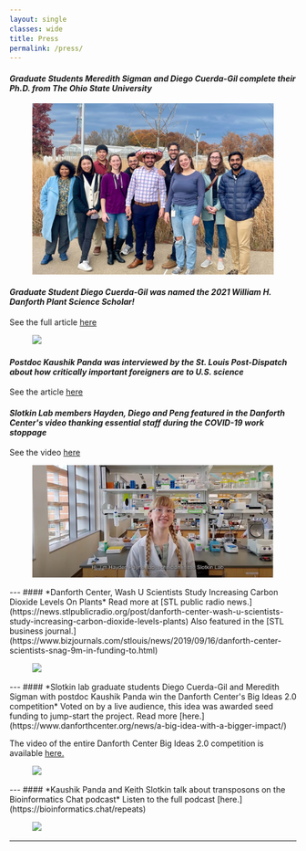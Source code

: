```yaml
---
layout: single
classes: wide
title: Press
permalink: /press/
---
```


#### *Graduate Students Meredith Sigman and Diego Cuerda-Gil complete their Ph.D. from The Ohio State University* 
<figure class="half">
  <img src="/assets/images/DCG-2021.jpg"></a>
</figure>

#### *Graduate Student Diego Cuerda-Gil was named the 2021 William H. Danforth Plant Science Scholar!*
See the full article [here](https://www.danforthcenter.org/news/meet-the-2021-william-h-danforth-plant-science-fellow/)

<figure class="half">
  <a href="https://www.danforthcenter.org/news/meet-the-2021-william-h-danforth-plant-science-fellow/"><img src="/assets/images/DCG in NM.png"></a>
</figure>

#### *Postdoc Kaushik Panda was interviewed by the St. Louis Post-Dispatch about how critically important foreigners are to U.S. science*
See the article [here](https://www.stltoday.com/business/st-louis-scientists-say-trumps-order-limiting-foreign-workers-will-hurt-labs-stifle-american-ingenuity/article_17325736-1233-5760-a7a5-39310559d5eb.html)


#### *Slotkin Lab members Hayden, Diego and Peng featured in the Danforth Center's video thanking essential staff during the COVID-19 work stoppage*
See the video [here](https://www.youtube.com/watch?v=PuFk6hnGV30&feature=youtu.be)

<figure class="half">
  <a href="https://www.youtube.com/watch?v=PuFk6hnGV30&feature=youtu.be"><img src="/assets/images/Hayden_MBO.jpg"></a>
</figure>
---
#### *Danforth Center, Wash U Scientists Study Increasing Carbon Dioxide Levels On Plants*
Read more at [STL public radio news.](https://news.stlpublicradio.org/post/danforth-center-wash-u-scientists-study-increasing-carbon-dioxide-levels-plants) Also featured in the [STL business journal.](https://www.bizjournals.com/stlouis/news/2019/09/16/danforth-center-scientists-snag-9m-in-funding-to.html)

<figure class="half">
  <a href="https://www.danforthcenter.org/news/as-co2-levels-rise-danforth-center-scientists-explore-the-effect-on-plants-in-an-effort-to-improve-crops-for-a-changing-environment/?__sw_csrfToken=REzoyqxsammyaOEYLBWPPdBXkySo5Ehs"><img src="https://www.danforthcenter.org/app/uploads/2019/09/DSC_0884.jpg"></a>
</figure>
---
#### *Slotkin lab graduate students Diego Cuerda-Gil and Meredith Sigman with postdoc Kaushik Panda win the Danforth Center's Big Ideas 2.0 competition*
Voted on by a live audience, this idea was awarded seed funding to jump-start the project.
Read more [here.](https://www.danforthcenter.org/news/a-big-idea-with-a-bigger-impact/)

The video of the entire Danforth Center Big Ideas 2.0 competition is available [here.](https://hecmedia.org/posts/conversations-from-the-danforth-plant-science-center-presents-big-ideas-2-0)

<figure class="half">
  <a href="https://www.danforthcenter.org/news/a-big-idea-with-a-bigger-impact/"><img src="https://www.danforthcenter.org/app/uploads/2020/03/CY6A4099.jpg"></a>
</figure>
---
#### *Kaushik Panda and Keith Slotkin talk about transposons on the Bioinformatics Chat podcast*
Listen to the full podcast [here.](https://bioinformatics.chat/repeats)
<figure>
  <a href="https://bioinformatics.chat/repeats"><img src="https://bioinformatics.chat/img/header.svg"></a>
</figure>


---
